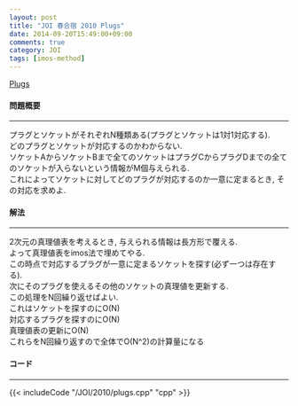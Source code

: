 ```yaml
---
layout: post
title: "JOI 春合宿 2010 Plugs"
date: 2014-09-20T15:49:00+09:00
comments: true
category: JOI
tags: [imos-method]
---
```


[Plugs](http://joisc2010.contest.atcoder.jp/tasks/joisc2010_plugs)

#### 問題概要

****

プラグとソケットがそれぞれN種類ある(プラグとソケットは1対1対応する).  
どのプラグとソケットが対応するのかわからない.  
ソケットAからソケットBまで全てのソケットはプラグCからプラグDまでの全てのソケットが入らないという情報がM個与えられる.  
これによってソケットに対してどのプラグが対応するのか一意に定まるとき, その対応を求めよ.

#### 解法

****

2次元の真理値表を考えるとき, 与えられる情報は長方形で覆える.  
よって真理値表をimos法で埋めてやる.  
この時点で対応するプラグが一意に定まるソケットを探す(必ず一つは存在する).  
次にそのプラグを使えるその他のソケットの真理値を更新する.  
この処理をN回繰り返せばよい.  
これはソケットを探すのにO(N)  
対応するプラグを探すのにO(N)  
真理値表の更新にO(N)  
これらをN回繰り返すので全体でO(N^2)の計算量になる

#### コード

****

{{< includeCode "/JOI/2010/plugs.cpp" "cpp" >}}
